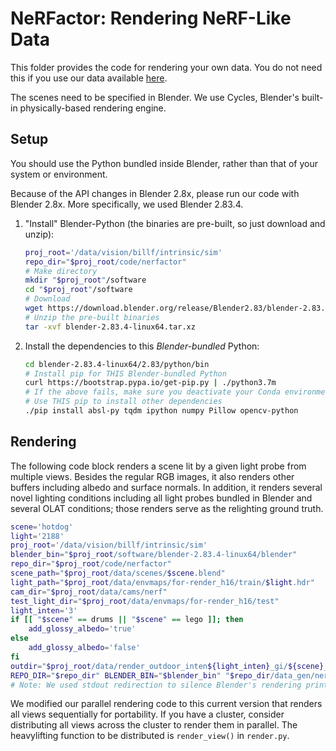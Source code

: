 # NeRFactor: Rendering NeRF-Like Data

This folder provides the code for rendering your own data. You do not need this
if you use our data available [here](https://github.com/google/nerfactor#data).

The scenes need to be specified in Blender. We use Cycles, Blender's built-in
physically-based rendering engine.


## Setup

You should use the Python bundled inside Blender, rather than that of your
system or environment.

Because of the API changes in Blender 2.8x, please run our code with
Blender 2.8x. More specifically, we used Blender 2.83.4.

1. "Install" Blender-Python (the binaries are pre-built, so just download
   and unzip):
    ```bash
    proj_root='/data/vision/billf/intrinsic/sim'
    repo_dir="$proj_root/code/nerfactor"
    # Make directory
    mkdir "$proj_root"/software
    cd "$proj_root"/software
    # Download
    wget https://download.blender.org/release/Blender2.83/blender-2.83.4-linux64.tar.xz
    # Unzip the pre-built binaries
    tar -xvf blender-2.83.4-linux64.tar.xz
    ```

1. Install the dependencies to this *Blender-bundled* Python:
    ```bash
    cd blender-2.83.4-linux64/2.83/python/bin
    # Install pip for THIS Blender-bundled Python
    curl https://bootstrap.pypa.io/get-pip.py | ./python3.7m
    # If the above fails, make sure you deactivate your Conda environment
    # Use THIS pip to install other dependencies
    ./pip install absl-py tqdm ipython numpy Pillow opencv-python
    ```


## Rendering

The following code block renders a scene lit by a given light probe from
multiple views. Besides the regular RGB images, it also renders other buffers
including albedo and surface normals. In addition, it renders several novel
lighting conditions including all light probes bundled in Blender and several
OLAT conditions; those renders serve as the relighting ground truth.

```bash
scene='hotdog'
light='2188'
proj_root='/data/vision/billf/intrinsic/sim'
blender_bin="$proj_root/software/blender-2.83.4-linux64/blender"
repo_dir="$proj_root/code/nerfactor"
scene_path="$proj_root/data/scenes/$scene.blend"
light_path="$proj_root/data/envmaps/for-render_h16/train/$light.hdr"
cam_dir="$proj_root/data/cams/nerf"
test_light_dir="$proj_root/data/envmaps/for-render_h16/test"
light_inten='3'
if [[ "$scene" == drums || "$scene" == lego ]]; then
    add_glossy_albedo='true'
else
    add_glossy_albedo='false'
fi
outdir="$proj_root/data/render_outdoor_inten${light_inten}_gi/${scene}_${light}"
REPO_DIR="$repo_dir" BLENDER_BIN="$blender_bin" "$repo_dir/data_gen/nerf_synth/render_run.sh" --scene_path="$scene_path" --light_path="$light_path" --cam_dir="$cam_dir" --test_light_dir="$test_light_dir" --light_inten="$light_inten" --add_glossy_albedo="$add_glossy_albedo" --outdir="$outdir" 1> /dev/null
# Note: We used stdout redirection to silence Blender's rendering prints
```

We modified our parallel rendering code to this current version that renders all
views sequentially for portability. If you have a cluster, consider distributing
all views across the cluster to render them in parallel. The heavylifting
function to be distributed is `render_view()` in `render.py`.
